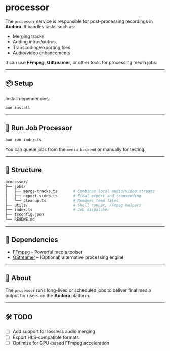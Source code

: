 # processor

The `processor` service is responsible for post-processing recordings in **Audora**. It handles tasks such as:

- Merging tracks
- Adding intros/outros
- Transcoding/exporting files
- Audio/video enhancements

It can use **FFmpeg**, **GStreamer**, or other tools for processing media jobs.

---

## 📦 Setup

Install dependencies:

```bash
bun install
```

---

## 🚀 Run Job Processor

```bash
bun run index.ts
```

You can queue jobs from the `media-backend` or manually for testing.

---

## 📁 Structure

```bash
processor/
├── jobs/
│   ├── merge-tracks.ts       # Combines local audio/video streams
│   ├── export-video.ts       # Final export and transcoding
│   └── cleanup.ts            # Removes temp files
├── utils/                    # Shell runner, FFmpeg helpers
├── index.ts                  # Job dispatcher
├── tsconfig.json
└── README.md
```

---

## 🔧 Dependencies

- [FFmpeg](https://ffmpeg.org/) – Powerful media toolset
- [GStreamer](https://gstreamer.freedesktop.org/) – (Optional) alternative processing engine

---

## 🧠 About

The `processor` runs long-lived or scheduled jobs to deliver final media output for users on the **Audora** platform.

---

## 🛠️ TODO

- [ ] Add support for lossless audio merging
- [ ] Export HLS-compatible formats
- [ ] Optimize for GPU-based FFmpeg acceleration

